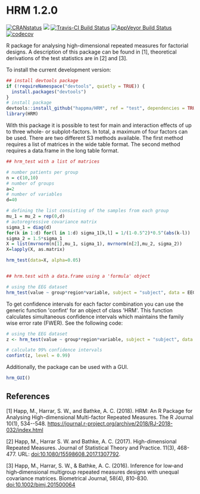 # HRM 1.2.0

[![CRANstatus](https://www.r-pkg.org/badges/version/HRM)](https://cran.r-project.org/package=HRM)
[![](https://cranlogs.r-pkg.org/badges/HRM)](https://cran.r-project.org/package=HRM)
[![Travis-CI Build Status](https://travis-ci.org/happma/HRM.svg?branch=test)](https://travis-ci.org/happma/HRM)
[![AppVeyor Build Status](https://ci.appveyor.com/api/projects/status/github/happma/HRM?branch=test&svg=true)](https://ci.appveyor.com/project/happma/HRM)
[![codecov](https://codecov.io/gh/happma/HRM/branch/test/graph/badge.svg)](https://codecov.io/gh/happma/HRM)


R package for analysing high-dimensional repeated measures for factorial designs. A description of this package can be found in [1], theoretical derivations of the test statistics are in [2] and [3].



To install the current development version:

``` r
## install devtools package
if (!requireNamespace("devtools", quietly = TRUE)) {
  install.packages("devtools")
}
# install package
devtools::install_github("happma/HRM", ref = "test", dependencies = TRUE)
library(HRM)
```

With this package it is possible to test for main and interaction effects of up to three whole- or subplot-factors. In total, a maximum of four factors can be used. There are two different S3 methods available. The first method requires a list of matrices in the wide table format. The second method requires a data.frame in the long table format.

``` r
## hrm_test with a list of matrices

# number patients per group
n = c(10,10)
# number of groups
a=2
# number of variables
d=40

# defining the list consisting of the samples from each group
mu_1 = mu_2 = rep(0,d)
# autoregressive covariance matrix
sigma_1 = diag(d)
for(k in 1:d) for(l in 1:d) sigma_1[k,l] = 1/(1-0.5^2)*0.5^(abs(k-l))
sigma_2 = 1.5*sigma_1
X = list(mvrnorm(n[1],mu_1, sigma_1), mvrnorm(n[2],mu_2, sigma_2))
X=lapply(X, as.matrix)

hrm_test(data=X, alpha=0.05)


## hrm.test with a data.frame using a 'formula' object

# using the EEG dataset
hrm_test(value ~ group*region*variable, subject = "subject", data = EEG)
```

To get confidence intervals for each factor combination you can use the generic function 'confint' for an object of class 'HRM'. This function calculates simultaneous confidence intervals which maintains the family wise error rate (FWER).
See the following code:

``` r
# using the EEG dataset
z <- hrm_test(value ~ group*region*variable, subject = "subject", data = EEG)

# calculate 99% confidence intervals
confint(z, level = 0.99)

```

Additionally, the package can be used with a GUI.
``` r
hrm_GUI()
```

## References

[1] Happ, M., Harrar, S. W., and Bathke, A. C. (2018). HRM: An R Package for Analysing High-dimensional Multi-factor Repeated Measures. The R Journal 10(1), 534--548. <a href="https://journal.r-project.org/archive/2018/RJ-2018-032/index.html">https://journal.r-project.org/archive/2018/RJ-2018-032/index.html</a>


[2] Happ, M., Harrar S. W. and Bathke, A. C. (2017). High-dimensional Repeated
  Measures. Journal of Statistical Theory and Practice. 11(3), 468-477. URL:
  <a href="https://doi.org/10.1080/15598608.2017.1307792">doi:10.1080/15598608.2017.1307792</a>.
  
[3] Happ, M., Harrar, S. W., & Bathke, A. C. (2016). Inference for low‐and high‐dimensional multigroup repeated measures designs with unequal covariance matrices. Biometrical Journal, 58(4), 810-830. <a href = "https://doi.org/10.1002/bimj.201500064">doi:10.1002/bimj.201500064</a>
